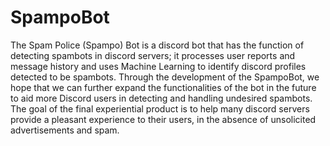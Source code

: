 # SpampoBot
The Spam Police (Spampo) Bot is a discord bot that has the function of detecting spambots in discord servers; it processes user reports and message history and uses Machine Learning to identify discord profiles detected to be spambots.
Through the development of the SpampoBot, we hope that we can further expand the functionalities of the bot in the future to aid more Discord users in detecting and handling undesired spambots. 
The goal of the final experiential product is to help many discord servers provide a pleasant experience to their users, in the absence of unsolicited advertisements and spam.
